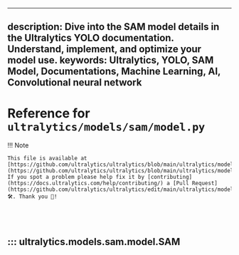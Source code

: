 ______________________________________________________________________

## description: Dive into the SAM model details in the Ultralytics YOLO documentation. Understand, implement, and optimize your model use. keywords: Ultralytics, YOLO, SAM Model, Documentations, Machine Learning, AI, Convolutional neural network

# Reference for `ultralytics/models/sam/model.py`

!!! Note

```
This file is available at [https://github.com/ultralytics/ultralytics/blob/main/ultralytics/models/sam/model.py](https://github.com/ultralytics/ultralytics/blob/main/ultralytics/models/sam/model.py). If you spot a problem please help fix it by [contributing](https://docs.ultralytics.com/help/contributing/) a [Pull Request](https://github.com/ultralytics/ultralytics/edit/main/ultralytics/models/sam/model.py) 🛠️. Thank you 🙏!
```

<br><br>

## ::: ultralytics.models.sam.model.SAM

<br><br>
